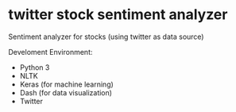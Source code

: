 # twitter stock sentiment analyzer
Sentiment analyzer for stocks (using twitter as data source)

Develoment Environment:
- Python 3
- NLTK
- Keras (for machine learning)
- Dash (for data visualization)
- Twitter
